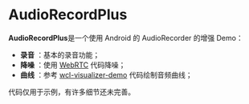 # AudioRecordPlus

**AudioRecordPlus**是一个使用 Android 的 AudioRecorder 的增强 Demo：
 
- **录音** ：基本的录音功能；
- **降噪** ：使用 [WebRTC](https://webrtc.org/) 代码降噪；
- **曲线** ：参考 [wcl-visualizer-demo](https://github.com/SpikeKing/wcl-visualizer-demo) 代码绘制音频曲线；

代码仅用于示例，有许多细节还未完善。